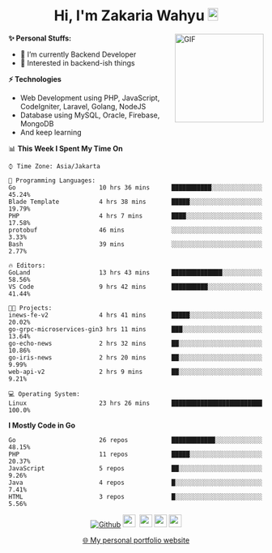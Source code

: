 <h1 align="center">Hi, I'm Zakaria Wahyu <img src="https://github.com/TheDudeThatCode/TheDudeThatCode/blob/master/Assets/Hi.gif" width="20px" height="25px"></h1>

<img align="right" alt="GIF" height="175px" src="https://www.nayakapratama.co.id/wp-content/uploads/2019/07/Website-Maintenance.gif" />

**✨ Personal Stuffs:**
- 🔭 I’m currently Backend Developer
- 🌱 Interested in backend-ish things

**⚡ Technologies**
- Web Development using PHP, JavaScript, CodeIgniter, Laravel, Golang, NodeJS
- Database using MySQL, Oracle, Firebase, MongoDB
- And keep learning

<!--START_SECTION:waka-->
📊 **This Week I Spent My Time On** 

```text
⌚︎ Time Zone: Asia/Jakarta

💬 Programming Languages: 
Go                       10 hrs 36 mins      ███████████░░░░░░░░░░░░░░   45.24% 
Blade Template           4 hrs 38 mins       █████░░░░░░░░░░░░░░░░░░░░   19.79% 
PHP                      4 hrs 7 mins        ████░░░░░░░░░░░░░░░░░░░░░   17.58% 
protobuf                 46 mins             ░░░░░░░░░░░░░░░░░░░░░░░░░   3.33% 
Bash                     39 mins             ░░░░░░░░░░░░░░░░░░░░░░░░░   2.77%

🔥 Editors: 
GoLand                   13 hrs 43 mins      ██████████████░░░░░░░░░░░   58.56% 
VS Code                  9 hrs 42 mins       ██████████░░░░░░░░░░░░░░░   41.44%

🐱‍💻 Projects: 
inews-fe-v2              4 hrs 41 mins       █████░░░░░░░░░░░░░░░░░░░░   20.02% 
go-grpc-microservices-gin3 hrs 11 mins       ███░░░░░░░░░░░░░░░░░░░░░░   13.64% 
go-echo-news             2 hrs 32 mins       ██░░░░░░░░░░░░░░░░░░░░░░░   10.86% 
go-iris-news             2 hrs 20 mins       ██░░░░░░░░░░░░░░░░░░░░░░░   9.99% 
web-api-v2               2 hrs 9 mins        ██░░░░░░░░░░░░░░░░░░░░░░░   9.21%

💻 Operating System: 
Linux                    23 hrs 26 mins      █████████████████████████   100.0%

```

**I Mostly Code in Go** 

```text
Go                       26 repos            ████████████░░░░░░░░░░░░░   48.15% 
PHP                      11 repos            █████░░░░░░░░░░░░░░░░░░░░   20.37% 
JavaScript               5 repos             ██░░░░░░░░░░░░░░░░░░░░░░░   9.26% 
Java                     4 repos             █░░░░░░░░░░░░░░░░░░░░░░░░   7.41% 
HTML                     3 repos             █░░░░░░░░░░░░░░░░░░░░░░░░   5.56%

```



<!--END_SECTION:waka-->

<p align="center">
<a href="https://github.com/zakariawahyu" target="_blank"><img alt="Github" src="https://img.shields.io/badge/GitHub-%2312100E.svg?&style=for-the-badge&logo=Github&logoColor=white" /></a>
<a href="https://www.twitter.com/_zakariawahyu"><img src="https://img.shields.io/badge/twitter-%231DA1F2.svg?&style=for-the-badge&logo=twitter&logoColor=white" height=25></a> 
<a href="https://www.linkedin.com/in/zakariawahyu"><img src="https://img.shields.io/badge/linkedin-%230077B5.svg?&style=for-the-badge&logo=linkedin&logoColor=white" height=25></a> 
<a href="https://www.instagram.com/_zakariawahyu"><img src="https://img.shields.io/badge/instagram-%23E4405F.svg?&style=for-the-badge&logo=instagram&logoColor=white" height=25></a>
<a href="https://medium.com/@zakariawahyu"><img src="https://img.shields.io/badge/Medium-12100E?style=for-the-badge&logo=medium&logoColor=white" height=25></a>
</p>
<p align="center"><a href="https://www.zakariawahyu.com" target="_blank">🌐 My personal portfolio website</a></p>
